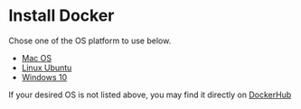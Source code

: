 # Install Docker

Chose one of the OS platform to use below.

* [Mac OS](macos/README.md)
* [Linux Ubuntu](linux_ubuntu/README.md)
* [Windows 10](windows_10/README.md)

If your desired OS is not listed above, you may find it directly on [DockerHub](https://hub.docker.com/search?q=&type=edition&offering=community)
